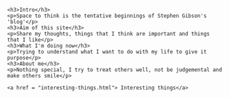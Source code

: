 <html lang = "en">
<head>
	<meta charset = "UTF-8">
	<title>Space to think</title>
</head>
<body>
	
	
	<h3>Intro</h3>
	<p>Space to think is the tentative beginnings of Stephen Gibson's 'blog'</p>
	<h3>Aim of this site</h3>
	<p>Share my thoughts, things that I think are important and things that I like</p>
	<h3>What I'm doing now</h3>
	<p>Trying to understand what I want to do with my life to give it purpose</p>
	<h3>About me</h3>
	<p>Nothing special, I try to treat others well, not be judgemental and make others smile</p>
	
	<a href = "interesting-things.html"> Interesting things</a>
</body>
</html>
